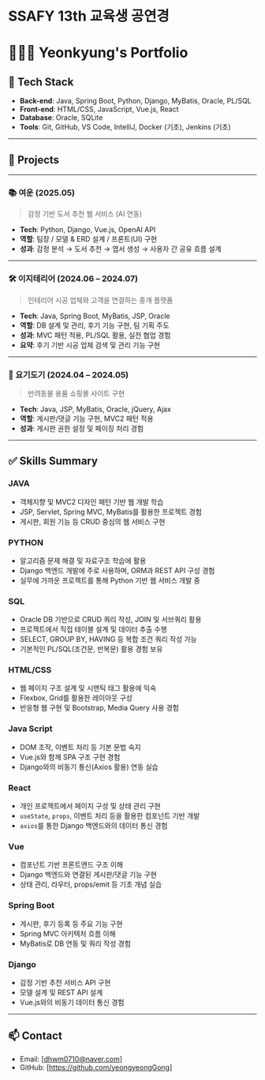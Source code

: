 # SSAFY 13th 교육생 공연경

# 👩🏻‍💻 Yeonkyung's Portfolio

## 🔧 Tech Stack

- **Back-end**: Java, Spring Boot, Python, Django, MyBatis, Oracle, PL/SQL  
- **Front-end**: HTML/CSS, JavaScript, Vue.js, React  
- **Database**: Oracle, SQLite  
- **Tools**: Git, GitHub, VS Code, IntelliJ, Docker (기초), Jenkins (기초)

---

## 📂 Projects

---

### 📚 여운 (2025.05)  
> 감정 기반 도서 추천 웹 서비스 (AI 연동)

- **Tech**: Python, Django, Vue.js, OpenAI API  
- **역할**: 팀장 / 모델 & ERD 설계 / 프론트(UI) 구현  
- **성과**: 감정 분석 → 도서 추천 → 엽서 생성 → 사용자 간 공유 흐름 설계  

---
### 🛠 이지테리어 (2024.06 – 2024.07)
> 인테리어 시공 업체와 고객을 연결하는 중개 플랫폼

- **Tech**: Java, Spring Boot, MyBatis, JSP, Oracle
- **역할**: DB 설계 및 관리, 후기 기능 구현, 팀 기획 주도
- **성과**: MVC 패턴 적용, PL/SQL 활용, 실전 협업 경험  
- **요약**: 후기 기반 시공 업체 검색 및 관리 기능 구현  

---

### 🐶 요기도기 (2024.04 – 2024.05)  
> 반려동물 용품 쇼핑몰 사이트 구현

- **Tech**: Java, JSP, MyBatis, Oracle, jQuery, Ajax  
- **역할**: 게시판/댓글 기능 구현, MVC2 패턴 적용  
- **성과**: 게시판 권한 설정 및 페이징 처리 경험  

---

## ✅ Skills Summary
### JAVA
- 객체지향 및 MVC2 디자인 패턴 기반 웹 개발 학습
- JSP, Servlet, Spring MVC, MyBatis를 활용한 프로젝트 경험
- 게시판, 회원 기능 등 CRUD 중심의 웹 서비스 구현

### PYTHON
- 알고리즘 문제 해결 및 자료구조 학습에 활용
- Django 백엔드 개발에 주로 사용하며, ORM과 REST API 구성 경험
- 실무에 가까운 프로젝트를 통해 Python 기반 웹 서비스 개발 중

### SQL
- Oracle DB 기반으로 CRUD 쿼리 작성, JOIN 및 서브쿼리 활용  
- 프로젝트에서 직접 테이블 설계 및 데이터 추출 수행  
- SELECT, GROUP BY, HAVING 등 복합 조건 쿼리 작성 가능  
- 기본적인 PL/SQL(조건문, 반복문) 활용 경험 보유

### HTML/CSS
- 웹 페이지 구조 설계 및 시맨틱 태그 활용에 익숙
- Flexbox, Grid를 활용한 레이아웃 구성
- 반응형 웹 구현 및 Bootstrap, Media Query 사용 경험

### Java Script
- DOM 조작, 이벤트 처리 등 기본 문법 숙지
- Vue.js와 함께 SPA 구조 구현 경험
- Django와의 비동기 통신(Axios 활용) 연동 실습

### React 
- 개인 프로젝트에서 페이지 구성 및 상태 관리 구현  
- `useState`, `props`, 이벤트 처리 등을 활용한 컴포넌트 기반 개발  
- `axios`를 통한 Django 백엔드와의 데이터 통신 경험  

### Vue
- 컴포넌트 기반 프론트엔드 구조 이해
- Django 백엔드와 연결된 게시판/댓글 기능 구현
- 상태 관리, 라우터, props/emit 등 기초 개념 실습

### Spring Boot 
- 게시판, 후기 등록 등 주요 기능 구현  
- Spring MVC 아키텍처 흐름 이해  
- MyBatis로 DB 연동 및 쿼리 작성 경험  

### Django 
- 감정 기반 추천 서비스 API 구현  
- 모델 설계 및 REST API 설계  
- Vue.js와의 비동기 데이터 통신 경험  

---

## 📫 Contact

- Email: [dhwm0710@naver.com]  
- GitHub: [https://github.com/yeongyeongGong]  
